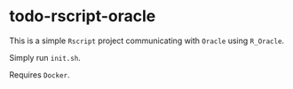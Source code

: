 # todo-rscript-oracle

This is a simple `Rscript` project communicating with `Oracle` using `R_Oracle`.

Simply run `init.sh`.

Requires `Docker`.


